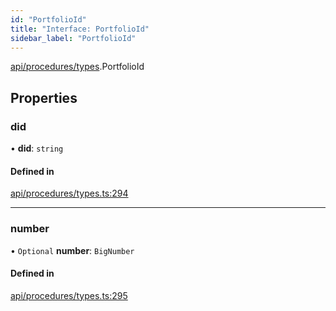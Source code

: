 ```yaml
---
id: "PortfolioId"
title: "Interface: PortfolioId"
sidebar_label: "PortfolioId"
---
```


[api/procedures/types](../../../../../modules/API/Procedures/Types/Types.md).PortfolioId

## Properties

### did

• **did**: `string`

#### Defined in

[api/procedures/types.ts:294](https://github.com/PolymeshAssociation/polymesh-sdk/blob/fbf6882d0/src/api/procedures/types.ts#L294)

___

### number

• `Optional` **number**: `BigNumber`

#### Defined in

[api/procedures/types.ts:295](https://github.com/PolymeshAssociation/polymesh-sdk/blob/fbf6882d0/src/api/procedures/types.ts#L295)
